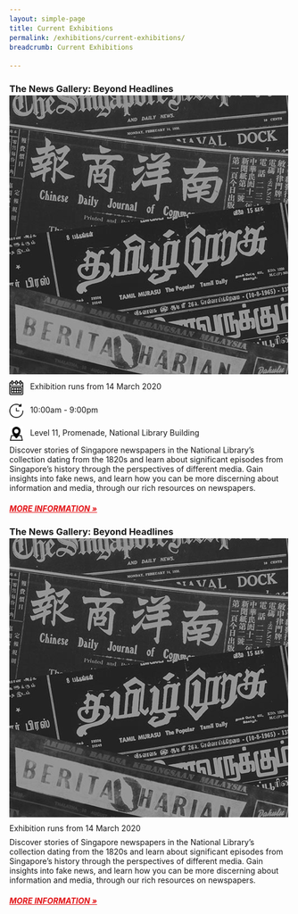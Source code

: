 ```yaml
---
layout: simple-page
title: Current Exhibitions
permalink: /exhibitions/current-exhibitions/
breadcrumb: Current Exhibitions

---
```


<section class="sgds-section">
<div class="sgds-container">
    <div class="row" style="margin-bottom: -1em;">
        <div class="col is-12">
            <h3><strong>The News Gallery: Beyond Headlines</strong></h3>
        </div>
    </div>
    <div class="row" style="margin-bottom: -1em;">
        <div class="col">
            <a href="/exhibitions/current-exhibitions/newsgallery/"><img src="/images/event-images/newsgallery/news-gallery-thumbnail.jpg" alt="The News Gallery: Beyond Headlines"></a>
        </div>
        <div class="col is-two-thirds">
            <div class="row">
                <div class="col" style="padding-bottom: 8px; padding-top: 8px;">
                    <img src="/images/calendar.png" alt="Date" style="display:inline-block; margin-left: 0px; margin-right: 8px; width: 5%; vertical-align: middle;"> Exhibition runs from 14 March 2020
                </div>
            </div>
            <div class="row">
                <div class="col" style="padding-bottom: 8px; padding-top: 8px;">
                    <img src="/images/watch.png" alt="Time" style="display:inline-block; margin-left: 0px; margin-right: 8px; width: 5%; vertical-align: middle;"> 10:00am - 9:00pm
                </div>
            </div>
            <div class="row">
                <div class="col" style="padding-bottom: 8px; padding-top: 8px;">
                    <img src="/images/pin.png" alt="Location" style="display:inline-block; margin-left: 0px; margin-right: 8px; width: 5%; vertical-align: middle;"> Level 11, Promenade, National Library Building
                </div>
            </div>
        </div>
     </div>
    <div class="row is-multiline">
        <div class="col is-12">
            <p>Discover stories of Singapore newspapers in the National Library’s collection dating from the 1820s and learn about significant episodes from Singapore’s history through the perspectives of different media. Gain insights into fake news, and learn how you can be more discerning about information and media, through our rich resources on newspapers.
            </p>
            <a href="/exhibitions/current-exhibitions/newsgallery/" style="color:#E21216;"><h5>MORE INFORMATION &#187;</h5></a>
        </div>
    </div>
</div>
</section>

<section class="sgds-section">
<div class="sgds-container">
    <div class="row" style="margin-bottom: -1em;">
        <div class="col is-12">
            <h3><strong>The News Gallery: Beyond Headlines</strong></h3>
        </div>
    </div>
    <div class="row" style="margin-bottom: -1em;">
        <div class="col">
            <a href="/exhibitions/current-exhibitions/newsgallery/"><img src="/images/event-images/newsgallery/news-gallery-thumbnail.jpg" alt="The News Gallery: Beyond Headlines"></a>
        </div>
        <div class="col is-two-thirds">
            <div class="row">
                <div class="col" style="padding-bottom: 8px; padding-top: 8px;">
                    <span class="sgds-icon sgds-icon-iconName"></span> Exhibition runs from 14 March 2020
                </div>
            </div>
        </div>
     </div>
    <div class="row is-multiline">
        <div class="col is-12">
            <p>Discover stories of Singapore newspapers in the National Library’s collection dating from the 1820s and learn about significant episodes from Singapore’s history through the perspectives of different media. Gain insights into fake news, and learn how you can be more discerning about information and media, through our rich resources on newspapers.
            </p>
            <a href="/exhibitions/current-exhibitions/newsgallery/" style="color:#E21216;"><h5>MORE INFORMATION &#187;</h5></a>
        </div>
    </div>
</div>
</section>
            
